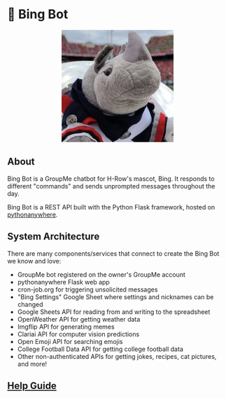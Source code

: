 # 🦏 Bing Bot

<p align="center">
   <img alt="Bing Bot" width="256" height="256" src="assets/bing.jpg" />
</p>

## About

Bing Bot is a GroupMe chatbot for H-Row's mascot, Bing. It responds to different "commands" and sends unprompted messages throughout the day.

Bing Bot is a REST API built with the Python Flask framework, hosted on [pythonanywhere](https://www.pythonanywhere.com).

## System Architecture

There are many components/services that connect to create the Bing Bot we know and love:

- GroupMe bot registered on the owner's GroupMe account
- pythonanywhere Flask web app
- cron-job.org for triggering unsolicited messages
- "Bing Settings" Google Sheet where settings and nicknames can be changed
- Google Sheets API for reading from and writing to the spreadsheet
- OpenWeather API for getting weather data
- Imgflip API for generating memes
- Clariai API for computer vision predictions
- Open Emoji API for searching emojis
- College Football Data API for getting college football data
- Other non-authenticated APIs for getting jokes, recipes, cat pictures, and more!

## [Help Guide](HELP.md)

